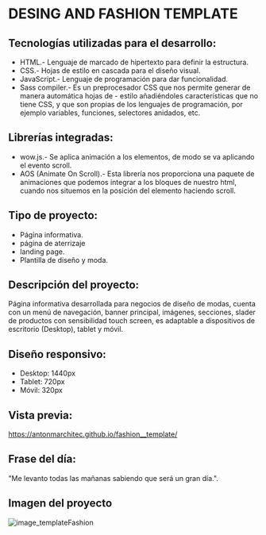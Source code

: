 # DESING AND FASHION TEMPLATE
## Tecnologías utilizadas para el desarrollo:
- HTML.- Lenguaje de marcado de hipertexto para definir la estructura.
- CSS.- Hojas de estilo en cascada para el diseño visual.
- JavaScript.- Lenguaje de programación para dar funcionalidad.
- Sass compiler.- Es un preprocesador CSS que nos permite generar de manera automática hojas de - estilo añadiéndoles características que no tiene CSS, y que son propias de los lenguajes de programación, por ejemplo variables, funciones, selectores anidados, etc.

## Librerías integradas:
- wow.js.- Se aplica animación a los elementos, de modo se va aplicando el evento scroll.
- AOS (Animate On Scroll).- Esta librería nos proporciona una paquete de animaciones que podemos integrar a los bloques de nuestro html, cuando nos situemos en la posición del elemento haciendo scroll.

## Tipo de proyecto:
- Página informativa.
- página de aterrizaje
- landing page.
- Plantilla de diseño y moda.

## Descripción del proyecto:
Página informativa desarrollada para negocios de diseño de modas, cuenta con un menú de navegación, banner principal, imágenes, secciones, slader de productos con sensibilidad touch screen, es adaptable a dispositivos de escritorio (Desktop), tablet y móvil.

## Diseño responsivo:
- Desktop: 1440px
- Tablet: 720px
- Móvil: 320px

## Vista previa:
https://antonmarchitec.github.io/fashion__template/

## Frase del día:
"Me levanto todas las mañanas sabiendo que será un gran día.".

## Imagen del proyecto
![image_templateFashion](https://user-images.githubusercontent.com/70084380/215327204-b1677817-c8f6-4213-ac55-8a116f5cca28.jpg)